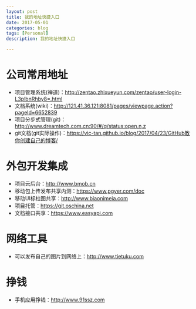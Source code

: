 ```yaml
---
layout: post
title: 我的地址快捷入口
date: 2017-05-01
categories: blog
tags: [Personal]
description: 我的地址快捷入口

---
```


# 公司常用地址

*   项目管理系统(禅道)：<http://zentao.zhixueyun.com/zentao/user-login-L3plbnRhby8=.html>
*   文档系统(wiki)：<http://121.41.36.121:8081/pages/viewpage.action?pageId=6652839>
*   项目分步式管理(git)：<http://www.dreamtech.com.cn:90/#/q/status:open,n,z>
*   git文档(git实际操作)：<https://vic-tan.github.io/blog/2017/04/23/GitHub教你创建自己的博客/>


# 外包开发集成

*   项目云后台：<http://www.bmob.cn>
*   移动包上传发布共享内测：<https://www.pgyer.com/doc>
*   移动UI标柱图共享：<http://www.biaonimeia.com>
*   项目托管：<https://git.oschina.net>
*   文档接口共享：<https://www.easyapi.com>


# 网络工具

*   可以发布自己的图片到网络上：<http://www.tietuku.com>


# 挣钱
*   手机应用挣钱：<http://www.91ssz.com>
